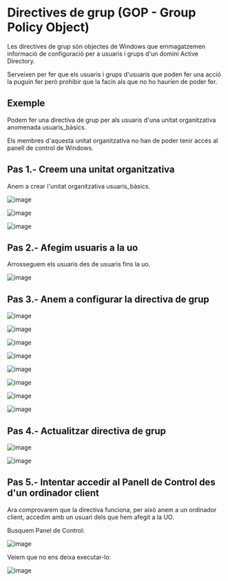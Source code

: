 # Directives de grup (GOP - Group Policy Object)

Les directives de grup són objectes de Windows que emmagatzemen informació de configuració per a usuaris i grups d'un domini Active Directory.

Serveixen per fer que els usuaris i grups d'usuaris que poden fer una acció la puguin fer però prohibir que la facin als que no ho hauríen de poder fer.

## Exemple

Podem fer una directiva de grup per als usuaris d'una unitat organitzativa anomenada usuaris_bàsics.

Els membres d'aquesta unitat organitzativa no han de poder tenir accés al panell de control de Windows.

## Pas 1.- Creem una unitat organitzativa

Anem a crear l'unitat organitzativa usuaris_bàsics.

![image](https://github.com/XaSaFa/MP04/assets/110727546/2eee7313-71b4-497b-a3ee-8d2f10e9e191)

![image](https://github.com/XaSaFa/MP04/assets/110727546/7a557e81-ae4b-4256-a9d2-37b726931c9e)

![image](https://github.com/XaSaFa/MP04/assets/110727546/1cf7ee84-5fe3-4561-8c5d-ac088589e015)

## Pas 2.- Afegim usuaris a la uo

Arrosseguem els usuaris des de usuaris fins la uo.

![image](https://github.com/XaSaFa/MP04/assets/110727546/99f07852-1da2-4746-b246-0044233cd036)

## Pas 3.- Anem a configurar la directiva de grup

![image](https://github.com/XaSaFa/MP04/assets/110727546/d2070d30-c713-431d-b562-fbddbba0a49b)

![image](https://github.com/XaSaFa/MP04/assets/110727546/c397f9b2-bf94-43e7-bd7f-c5a1902eb458)

![image](https://github.com/XaSaFa/MP04/assets/110727546/261f5dd5-4e43-4709-85b3-ca4d0eee0b92)

![image](https://github.com/XaSaFa/MP04/assets/110727546/c8d1ae36-b551-4545-87f6-b4898a8990fb)

![image](https://github.com/XaSaFa/MP04/assets/110727546/7671ddc8-9449-45d2-b9ca-a8a9d1ffc800)

![image](https://github.com/XaSaFa/MP04/assets/110727546/b0796a19-fe31-4491-a20a-020677c63ac4)

![image](https://github.com/XaSaFa/MP04/assets/110727546/c3147a55-e618-409b-a944-f52e0d21141e)

![image](https://github.com/XaSaFa/MP04/assets/110727546/a8387dd5-70a3-4d8f-a60d-ceca8bf4736b)

## Pas 4.- Actualitzar directiva de grup

![image](https://github.com/XaSaFa/MP04/assets/110727546/6c296415-e7c1-4370-b253-58b2026e4d3e)

![image](https://github.com/XaSaFa/MP04/assets/110727546/59e17c82-408b-40e3-9e7a-2c2e018762c1)

## Pas 5.- Intentar accedir al Panell de Control des d'un ordinador client

Ara comprovarem que la directiva funciona, per això anem a un ordinador client, accedim amb un usuari dels que hem afegit a la UO.

Busquem Panel de Control:

![image](https://github.com/XaSaFa/MP04/assets/110727546/63465b1b-0bb3-4dee-9645-e12b495026a2)

Veiem que no ens deixa executar-lo:

![image](https://github.com/XaSaFa/MP04/assets/110727546/b07215c1-1e8e-4c31-83b2-87b3544d64ce)


